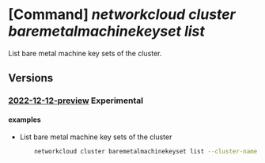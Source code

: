 # [Command] _networkcloud cluster baremetalmachinekeyset list_

List bare metal machine key sets of the cluster.

## Versions

### [2022-12-12-preview](/Resources/mgmt-plane/L3N1YnNjcmlwdGlvbnMve30vcmVzb3VyY2Vncm91cHMve30vcHJvdmlkZXJzL21pY3Jvc29mdC5uZXR3b3JrY2xvdWQvY2x1c3RlcnMve30vYmFyZW1ldGFsbWFjaGluZWtleXNldHM=/2022-12-12-preview.xml) **Experimental**

<!-- mgmt-plane /subscriptions/{}/resourcegroups/{}/providers/microsoft.networkcloud/clusters/{}/baremetalmachinekeysets 2022-12-12-preview -->

#### examples

- List bare metal machine key sets of the cluster
    ```bash
        networkcloud cluster baremetalmachinekeyset list --cluster-name "clusterName" --resource-group "resourceGroupName"
    ```
